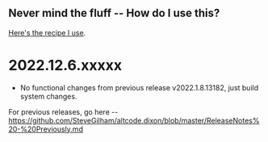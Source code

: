 ## Never mind the fluff -- How do I use this?

[Here's the recipe I use](https://github.com/SteveGilham/altcode.dixon/wiki).

# 2022.12.6.xxxxx

* No functional changes from previous release v2022.1.8.13182, just build system changes.

For previous releases, go here -- https://github.com/SteveGilham/altcode.dixon/blob/master/ReleaseNotes%20-%20Previously.md